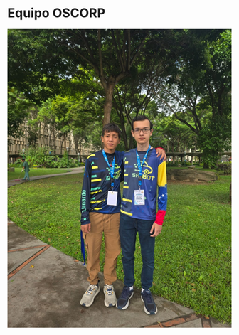 # Equipo OSCORP
![Equipo_OSCORP](https://github.com/nestoxuy/OSCORP/blob/main/t-photos/Equipo_OSCORP.jpg "Equipo_OSCORP")
